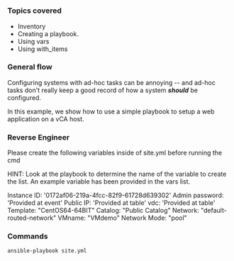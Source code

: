 #

### Topics covered

* Inventory
* Creating a playbook.
* Using vars
* Using with_items

### General flow

Configuring systems with ad-hoc tasks can be annoying -- and ad-hoc tasks don't really keep a good record of how a system ***should*** be configured.

In this example, we show how to use a simple playbook to setup a web application
on a vCA host.

### Reverse Engineer

Please create the following variables inside of site.yml before running the cmd

HINT: Look at the playbook to determine the name of the variable to create
the list. An example variable has been provided in the vars list. 

Instance ID: '0172af06-219a-4fcc-82f9-61728d639302'
Admin password: 'Provided at event'
Public IP: 'Provided at table'
vdc: 'Provided at table'
Template: "CentOS64-64BIT"
Catalog: "Public Catalog"
Network: "default-routed-network"
VMname: "VMdemo"
Network Mode: "pool"

### Commands

	ansible-playbook site.yml
